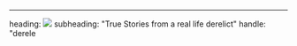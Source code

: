 ---
heading: <img src="images/derelictdb.png">
subheading: "True Stories from a real life derelict"
handle: "derele